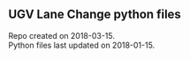 ## UGV Lane Change python files

Repo created on 2018-03-15.  
Python files last updated on 2018-01-15.


